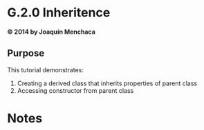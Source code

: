 # G.2.0 Inheritence
**© 2014 by Joaquín Menchaca**

## Purpose

This tutorial demonstrates:

1. Creating a derived class that inherits properties of parent class
2. Accessing constructor from parent class

# Notes
